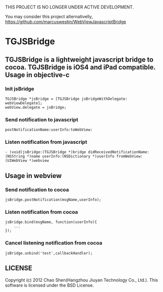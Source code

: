 THIS PROJECT IS NO LONGER UNDER ACTIVE DEVELOPMENT.

You may consider this project alternativelly, https://github.com/marcuswestin/WebViewJavascriptBridge


TGJSBridge
=============

TGJSBridge is a lightweight javascript bridge to cocoa. 
TGJSBridge is iOS4 and iPad compatible.
Usage in objective-c
----------------------
### Init jsBridge

    TGJSBridge *jsBridge = [TGJSBridge jsBridgeWithDelegate: webViewDelegate];
    webView.delegate = jsBridge;


### Send notification to javascript
`postNotificationName:userInfo:toWebView:`

### Listen notification from javascript

    - (void)jsBridge:(TGJSBridge *)bridge didReceivedNotificationName:(NSString *)name userInfo:(NSDictionary *)userInfo fromWebView:(UIWebView *)webview

Usage in webview
----------------------
### Send notification to cocoa

    jsBridge.postNotification(msgName,userInfo);

### Listen notification from cocoa

    jsBridge.bind(msgName, function(userInfo){
        ...
    });

### Cancel listening notification from cocoa

    jsBridge.unbind('test',callbackHandler);

LICENSE
----------------------
Copyright (c) 2012 Chao Shen(Hangzhou Jiuyan Technology Co., Ltd.). This software is licensed under the BSD License.



